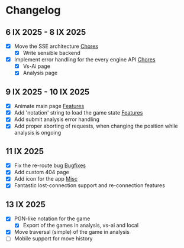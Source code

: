 # Changelog

## 6 IX 2025 - 8 IX 2025
- [x] Move the SSE architecture [Chores](#chores)
  - [x] Write sensible backend 
- [x] Implement error handling for the every engine API [Chores](#chores)
  - [x] Vs-Ai page
  - [x] Analysis page 

## 9 IX 2025 - 10 IX 2025
- [x] Animate main page [Features](#features)
- [x] Add 'notation' string to load the game state [Features](#features)
- [x] Add submit analysis error handling
- [x] Add proper aborting of requests, when changing the position while analysis is ongoing
  
## 11 IX 2025
- [x] Fix the re-route bug [Bugfixes](#bugfixes)
- [x] Add custom 404 page 
- [x] Add icon for the app [Misc](#misc)
- [x] Fantastic lost-connection support and re-connection features

## 13 IX 2025
- [x] PGN-like notation for the game
  - [x] Export of the games in analysis, vs-ai and local
- [x] Move traversal (simple) of the game in analysis
- [ ] Mobile support for move history